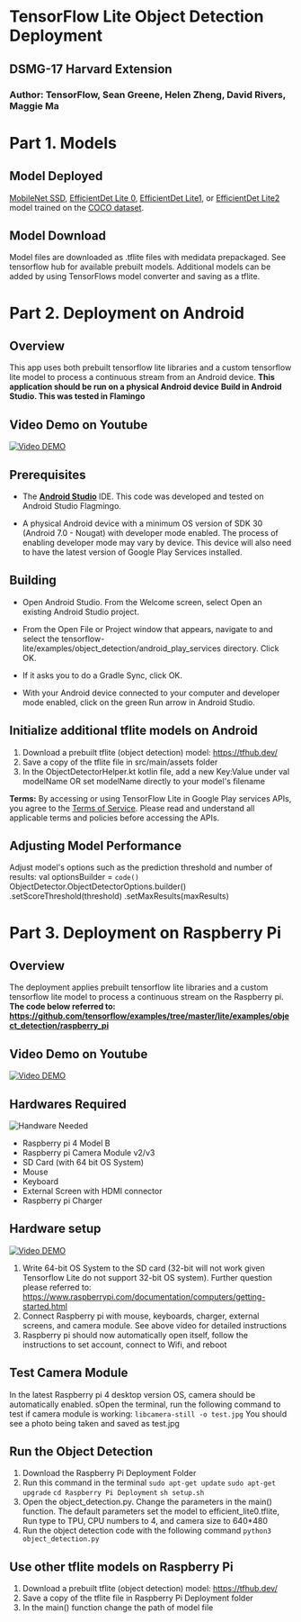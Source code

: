 # TensorFlow Lite Object Detection Deployment
## DSMG-17 Harvard Extension
### Author: TensorFlow, Sean Greene, Helen Zheng, David Rivers, Maggie Ma

# Part 1. Models
## Model Deployed
[MobileNet SSD](https://tfhub.dev/tensorflow/lite-model/ssd_mobilenet_v1/1/metadata/2),
[EfficientDet Lite 0](https://tfhub.dev/tensorflow/lite-model/efficientdet/lite0/detection/metadata/1),
[EfficientDet Lite1](https://tfhub.dev/tensorflow/lite-model/efficientdet/lite1/detection/metadata/1),
or
[EfficientDet Lite2](https://tfhub.dev/tensorflow/lite-model/efficientdet/lite2/detection/metadata/1)
model trained on the [COCO dataset](http://cocodataset.org/).

## Model Download
Model files are downloaded as .tflite files with medidata prepackaged. See tensorflow hub for available prebuilt models. 
Additional models can be added by using TensorFlows model converter and saving as a tflite.

# Part 2. Deployment on Android
## Overview
This app uses both prebuilt tensorflow lite libraries and a custom tensorflow lite model to process a continuous stream from an Android device. 
**This application should be run on a physical Android device**
**Build in Android Studio. This was tested in Flamingo**

## Video Demo on Youtube
[![Video DEMO](https://github.com/Helenbzbz/trafficmonitoring/blob/main/Videos%20%26%20Graphs/Android%20Demo.png)](https://www.youtube.com/watch?v=WqbGBtzQJUc "VIDEO DEMO ANDROID")

## Prerequisites

*   The **[Android Studio](https://developer.android.com/studio/index.html)**
    IDE. This code was developed and tested on Android Studio Flagmingo.
    
*   A physical Android device with a minimum OS version of SDK 30 (Android 7.0 -
    Nougat) with developer mode enabled. The process of enabling developer mode
    may vary by device. This device will also need to have the latest version of
    Google Play Services installed.

## Building

*   Open Android Studio. From the Welcome screen, select Open an existing
    Android Studio project.

*   From the Open File or Project window that appears, navigate to and select
    the tensorflow-lite/examples/object_detection/android_play_services
    directory. Click OK.

*   If it asks you to do a Gradle Sync, click OK.

*   With your Android device connected to your computer and developer mode
    enabled, click on the green Run arrow in Android Studio.

## Initialize additional tflite models on Android
1. Download a prebuilt tflite (object detection) model: https://tfhub.dev/
2. Save a copy of the tflite file in src/main/assets folder
3. In the ObjectDetectorHelper.kt kotlin file, add a new Key:Value under val modelName OR set modelName directly to your model's filename

**Terms:** By accessing or using TensorFlow Lite in Google Play services APIs,
you agree to the [Terms of Service](https://www.tensorflow.org/lite/android/play_services#tos).
Please read and understand all applicable terms and policies before accessing
the APIs. 

##  Adjusting Model Performance  
Adjust model's options such as the prediction threshold and number of results:
val optionsBuilder =
`code()` 
ObjectDetector.ObjectDetectorOptions.builder()
.setScoreThreshold(threshold)
.setMaxResults(maxResults) 

# Part 3. Deployment on Raspberry Pi

## Overview
The deployment applies prebuilt tensorflow lite libraries and a custom tensorflow lite model to process a continuous stream on the Raspberry pi. 
**The code below referred to: https://github.com/tensorflow/examples/tree/master/lite/examples/object_detection/raspberry_pi**

## Video Demo on Youtube
[![Video DEMO](https://github.com/Helenbzbz/trafficmonitoring/blob/main/Videos%20%26%20Graphs/Raspberry%20Pi%20Demo.png)](https://www.youtube.com/watch?v=Z_shGh3aO1M "VIDEO DEMO RASPBERRYPI")

## Hardwares Required

![Handware Needed](https://github.com/Helenbzbz/trafficmonitoring/blob/main/Videos%20%26%20Graphs/Hardware%20Needed.png)
* Raspberry pi 4 Model B
* Raspberry pi Camera Module v2/v3
* SD Card (with 64 bit OS System)
* Mouse
* Keyboard
* External Screen with HDMI connector
* Raspberry pi Charger

## Hardware setup
[![Video DEMO](https://github.com/Helenbzbz/trafficmonitoring/blob/main/Videos%20%26%20Graphs/Raspberry%20Pi%20Installation.png)](https://www.youtube.com/watch?v=k0r517fdMJw "VIDEO DEMO RASPBERRYPI SETUP")

1. Write 64-bit OS System to the SD card (32-bit will not work given Tensorflow Lite do not support 32-bit OS system). Further question please referred to: https://www.raspberrypi.com/documentation/computers/getting-started.html
2. Connect Raspberry pi with mouse, keyboards, charger, external screens, and camera module. See above video for detailed instructions
3. Raspberry pi should now automatically open itself, follow the instructions to set account, connect to Wifi, and reboot

## Test Camera Module
In the latest Raspberry pi 4 desktop version OS, camera should be automatically enabled. sOpen the terminal, run the following command to test if camera module is working:
`libcamera-still -o test.jpg`
You should see a photo being taken and saved as test.jpg

## Run the Object Detection
1. Download the Raspberry Pi Deployment Folder
2. Run this command in the terminal
`sudo apt-get update`
`sudo apt-get upgrade`
`cd Raspberry Pi Deployment`
`sh setup.sh`
3. Open the object_detection.py. Change the parameters in the main() function. The default parameters set the model to efficient_lite0.tflite, Run type to TPU, CPU numbers to 4, and camera size to 640*480
4. Run the object detection code with the following command
`python3 object_detection.py`

## Use other tflite models on Raspberry Pi
1. Download a prebuilt tflite (object detection) model: https://tfhub.dev/
2. Save a copy of the tflite file in Raspberry Pi Deployment folder
3. In the main() function change the path of model file
